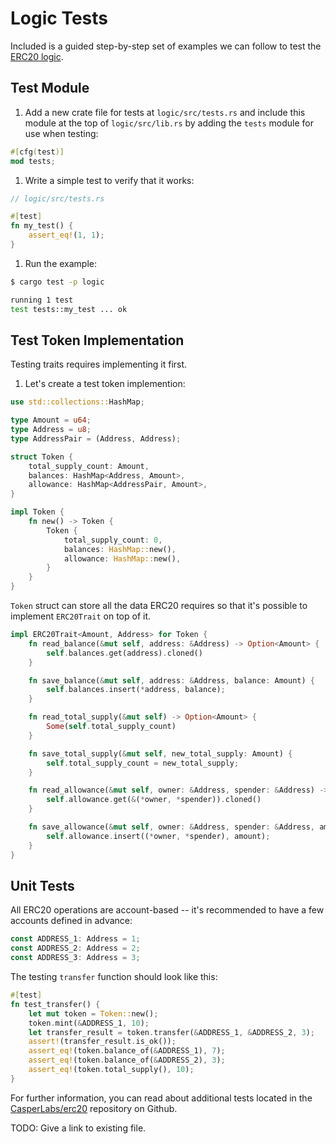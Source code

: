 Logic Tests
===========
Included is a guided step-by-step set of examples we can follow to test the [ERC20 logic](logic.html).

Test Module
-----------
1. Add a new crate file for tests at `logic/src/tests.rs` and include this module at the top of `logic/src/lib.rs` by adding the  `tests` module for use when testing:

```rust
#[cfg(test)]
mod tests;
```
1. Write a simple test to verify that it works:

```rust
// logic/src/tests.rs

#[test]
fn my_test() {
    assert_eq!(1, 1);
}
```
1. Run the example:

```bash
$ cargo test -p logic

running 1 test
test tests::my_test ... ok
```

Test Token Implementation
-------------------------
Testing traits requires implementing it first. 

1. Let's create a test token implemention:

```rust
use std::collections::HashMap;

type Amount = u64;
type Address = u8;
type AddressPair = (Address, Address);

struct Token {
    total_supply_count: Amount,
    balances: HashMap<Address, Amount>,
    allowance: HashMap<AddressPair, Amount>,
}

impl Token {
    fn new() -> Token {
        Token {
            total_supply_count: 0,
            balances: HashMap::new(),
            allowance: HashMap::new(),
        }
    }
}
```
`Token` struct can store all the data ERC20 requires so that it's possible to implement `ERC20Trait` on top of it.

```rust
impl ERC20Trait<Amount, Address> for Token {
    fn read_balance(&mut self, address: &Address) -> Option<Amount> {
        self.balances.get(address).cloned()
    }

    fn save_balance(&mut self, address: &Address, balance: Amount) {
        self.balances.insert(*address, balance);
    }

    fn read_total_supply(&mut self) -> Option<Amount> {
        Some(self.total_supply_count)
    }

    fn save_total_supply(&mut self, new_total_supply: Amount) {
        self.total_supply_count = new_total_supply;
    }

    fn read_allowance(&mut self, owner: &Address, spender: &Address) -> Option<Amount> {
        self.allowance.get(&(*owner, *spender)).cloned()
    }

    fn save_allowance(&mut self, owner: &Address, spender: &Address, amount: Amount) {
        self.allowance.insert((*owner, *spender), amount);
    }
}
```

Unit Tests
----------
All ERC20 operations are account-based -- it's recommended to have a few accounts defined in advance:
```rust
const ADDRESS_1: Address = 1;
const ADDRESS_2: Address = 2;
const ADDRESS_3: Address = 3;
```
The testing `transfer` function should look like this:
```rust
#[test]
fn test_transfer() {
    let mut token = Token::new();
    token.mint(&ADDRESS_1, 10);
    let transfer_result = token.transfer(&ADDRESS_1, &ADDRESS_2, 3);
    assert!(transfer_result.is_ok());
    assert_eq!(token.balance_of(&ADDRESS_1), 7);
    assert_eq!(token.balance_of(&ADDRESS_2), 3);
    assert_eq!(token.total_supply(), 10);
}
```
For further information, you can read about additional tests located in the [CasperLabs/erc20](https://github.com/CasperLabs/erc20) repository on Github.

TODO: Give a link to existing file.